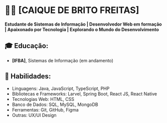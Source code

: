 # 👩‍💻 [CAIQUE DE BRITO FREITAS]

**Estudante de Sistemas de Informação | Desenvolvedor Web em formação | Apaixonado por Tecnologia | Explorando o Mundo do Desenvolvimento**

## 🎓 Educação:
- **[IFBA]**, Sistemas de Informação (em andamento)

## 🚀 Habilidades:
- Linguagens: Java, JavaScript, TypeScript, PHP
- Bibliotecas e Frameworks: Larvel, Spring Boot, React JS, React Native
- Tecnologias Web: HTML, CSS
- Banco de Dados: SQL, MySQL, MongoDB
- Ferramentas: Git, GitHub, Figma
- Outras: UX/UI Design
